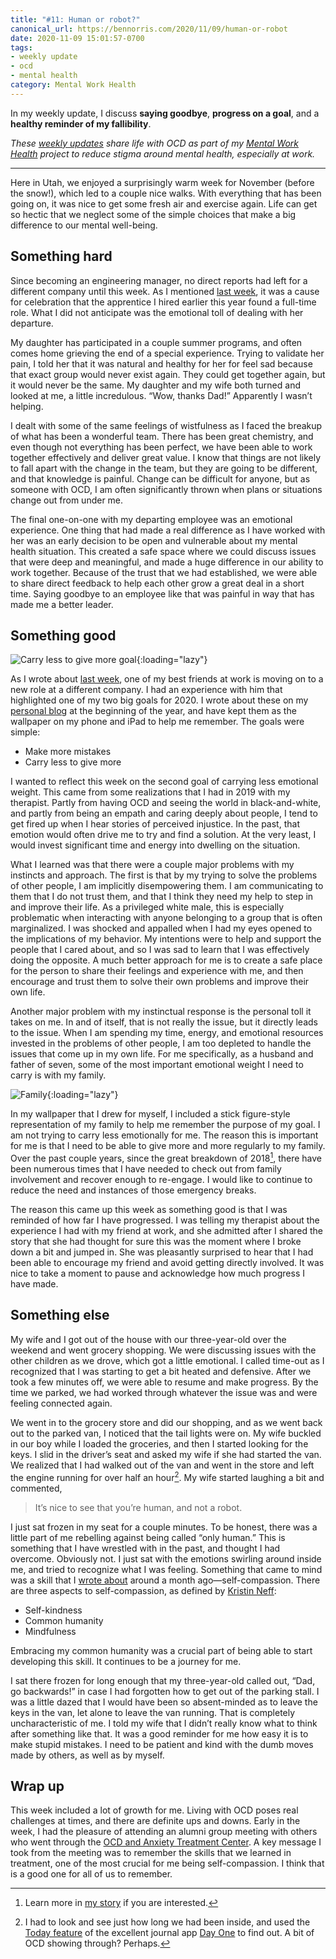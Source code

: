 ```yaml
---
title: "#11: Human or robot?"
canonical_url: https://bennorris.com/2020/11/09/human-or-robot
date: 2020-11-09 15:01:57-0700
tags:
- weekly update
- ocd
- mental health
category: Mental Work Health
---
```


In my weekly update, I discuss **saying goodbye**, **progress on a goal**, and a **healthy reminder of my fallibility**.

_These [weekly updates](https://bennorris.com/tags/weekly-update/) share life with OCD as part of my [Mental Work Health](https://bennorris.com/mental-work-health) project to reduce stigma around mental health, especially at work._


***

Here in Utah, we enjoyed a surprisingly warm week for November (before the snow!), which led to a couple nice walks. With everything that has been going on, it was nice to get some fresh air and exercise again. Life can get so hectic that we neglect some of the simple choices that make a big difference to our mental well-being.


## Something hard

Since becoming an engineering manager, no direct reports had left for a different company until this week. As I mentioned [last week](https://bennorris.com/2020/11/02/loss-and-uncertainty), it was a cause for celebration that the apprentice I hired earlier this year found a full-time role. What I did not anticipate was the emotional toll of dealing with her departure.

My daughter has participated in a couple summer programs, and often comes home grieving the end of a special experience. Trying to validate her pain, I told her that it was natural and healthy for her for feel sad because that exact group would never exist again. They could get together again, but it would never be the same. My daughter and my wife both turned and looked at me, a little incredulous. “Wow, thanks Dad!” Apparently I wasn’t helping.

I dealt with some of the same feelings of wistfulness as I faced the breakup of what has been a wonderful team. There has been great chemistry, and even though not everything has been perfect, we have been able to work together effectively and deliver great value. I know that things are not likely to fall apart with the change in the team, but they are going to be different, and that knowledge is painful. Change can be difficult for anyone, but as someone with OCD, I am often significantly thrown when plans or situations change out from under me.

The final one-on-one with my departing employee was an emotional experience. One thing that had made a real difference as I have worked with her was an early decision to be open and vulnerable about my mental health situation. This created a safe space where we could discuss issues that were deep and meaningful, and made a huge difference in our ability to work together. Because of the trust that we had established, we were able to share direct feedback to help each other grow a great deal in a short time. Saying goodbye to an employee like that was painful in way that has made me a better leader.


## Something good

![Carry less to give more goal](https://media.bennorris.com/images/mentalworkhealth/uploads/2020/6729957227.jpg){:loading="lazy"}

As I wrote about [last week](https://bennorris.com/2020/11/02/loss-and-uncertainty), one of my best friends at work is moving on to a new role at a different company. I had an experience with him that highlighted one of my two big goals for 2020. I wrote about these on my [personal blog](https://www.bennorris.com/2020/01/01/my-2020-goals) at the beginning of the year, and have kept them as the wallpaper on my phone and iPad to help me remember. The goals were simple:

- Make more mistakes
- Carry less to give more

I wanted to reflect this week on the second goal of carrying less emotional weight. This came from some realizations that I had in 2019 with my therapist. Partly from having OCD and seeing the world in black-and-white, and partly from being an empath and caring deeply about people, I tend to get fired up when I hear stories of perceived injustice. In the past, that emotion would often drive me to try and find a solution. At the very least, I would invest significant time and energy into dwelling on the situation.

What I learned was that there were a couple major problems with my instincts and approach. The first is that by my trying to solve the problems of other people, I am implicitly disempowering them. I am communicating to them that I do not trust them, and that I think they need my help to step in and improve their life. As a privileged white male, this is especially problematic when interacting with anyone belonging to a group that is often marginalized. I was shocked and appalled when I had my eyes opened to the implications of my behavior. My intentions were to help and support the people that I cared about, and so I was sad to learn that I was effectively doing the opposite. A much better approach for me is to create a safe place for the person to share their feelings and experience with me, and then encourage and trust them to solve their own problems and improve their own life.

Another major problem with my instinctual response is the personal toll it takes on me. In and of itself, that is not really the issue, but it directly leads to the issue. When I am spending my time, energy, and emotional resources invested in the problems of other people, I am too depleted to handle the issues that come up in my own life. For me specifically, as a husband and father of seven, some of the most important emotional weight I need to carry is with my family.

![Family](https://media.bennorris.com/images/mentalworkhealth/uploads/2020/4bdc8bafe6.jpg){:loading="lazy"}

In my wallpaper that I drew for myself, I included a stick figure-style representation of my family to help me remember the purpose of my goal. I am not trying to carry less emotionally for me. The reason this is important for me is that I need to be able to give more and more regularly to my family. Over the past couple years, since the great breakdown of 2018[^2], there have been numerous times that I have needed to check out from family involvement and recover enough to re-engage. I would like to continue to reduce the need and instances of those emergency breaks.

The reason this came up this week as something good is that I was reminded of how far I have progressed. I was telling my therapist about the experience I had with my friend at work, and she admitted after I shared the story that she had thought for sure this was the moment where I broke down a bit and jumped in. She was pleasantly surprised to hear that I had been able to encourage my friend and avoid getting directly involved. It was nice to take a moment to pause and acknowledge how much progress I have made.


## Something else

My wife and I got out of the house with our three-year-old over the weekend and went grocery shopping. We were discussing issues with the other children as we drove, which got a little emotional. I called time-out as I recognized that I was starting to get a bit heated and defensive. After we took a few minutes off, we were able to resume and make progress. By the time we parked, we had worked through whatever the issue was and were feeling connected again.

We went in to the grocery store and did our shopping, and as we went back out to the parked van, I noticed that the tail lights were on. My wife buckled in our boy while I loaded the groceries, and then I started looking for the keys. I slid in the driver’s seat and asked my wife if she had started the van. We realized that I had walked out of the van and went in the store and left the engine running for over half an hour[^1]. My wife started laughing a bit and commented,

> It’s nice to see that you’re human, and not a robot.

I just sat frozen in my seat for a couple minutes. To be honest, there was a little part of me rebelling against being called “only human.” This is something that I have wrestled with in the past, and thought I had overcome. Obviously not. I just sat with the emotions swirling around inside me, and tried to recognize what I was feeling. Something that came to mind was a skill that I [wrote about](https://bennorris.com/2020/10/05/spiral-of-doom) around a month ago—self-compassion. There are three aspects to self-compassion, as defined by [Kristin Neff](https://en.wikipedia.org/wiki/Self-compassion):

- Self-kindness
- Common humanity
- Mindfulness

Embracing my common humanity was a crucial part of being able to start developing this skill. It continues to be a journey for me.

I sat there frozen for long enough that my three-year-old called out, “Dad, go backwards!” in case I had forgotten how to get out of the parking stall. I was a little dazed that I would have been so absent-minded as to leave the keys in the van, let alone to leave the van running. That is completely uncharacteristic of me. I told my wife that I didn’t really know what to think after something like that. It was a good reminder for me how easy it is to make stupid mistakes. I need to be patient and kind with the dumb moves made by others, as well as by myself.


## Wrap up

This week included a lot of growth for me. Living with OCD poses real challenges at times, and there are definite ups and downs. Early in the week, I had the pleasure of attending an alumni group meeting with others who went through the [OCD and Anxiety Treatment Center](https://www.theocdandanxietytreatmentcenter.com). A key message I took from the meeting was to remember the skills that we learned in treatment, one of the most crucial for me being self-compassion. I think that is a good one for all of us to remember.


[^1]: I had to look and see just how long we had been inside, and used the [Today feature](https://help.dayoneapp.com/en/articles/4303406-today-view) of the excellent journal app [Day One](https://dayoneapp.com) to find out. A bit of OCD showing through? Perhaps.

[^2]: Learn more in [my story](https://bennorris.com/2019/11/09/my-story) if you are interested.